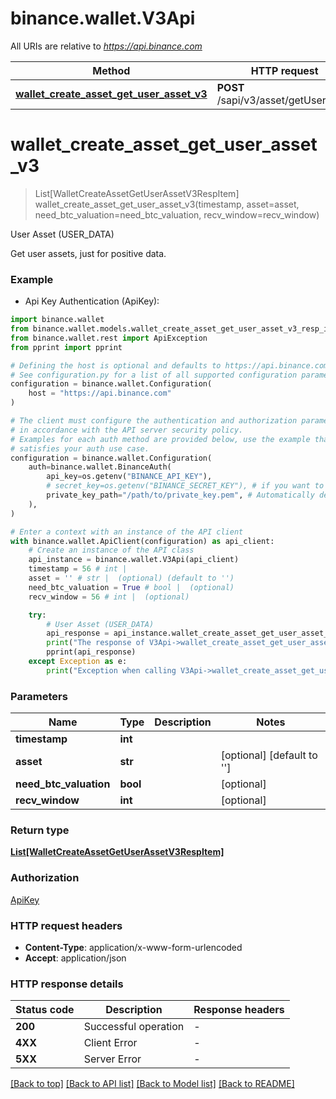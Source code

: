# binance.wallet.V3Api

All URIs are relative to *https://api.binance.com*

Method | HTTP request | Description
------------- | ------------- | -------------
[**wallet_create_asset_get_user_asset_v3**](V3Api.md#wallet_create_asset_get_user_asset_v3) | **POST** /sapi/v3/asset/getUserAsset | User Asset (USER_DATA)


# **wallet_create_asset_get_user_asset_v3**
> List[WalletCreateAssetGetUserAssetV3RespItem] wallet_create_asset_get_user_asset_v3(timestamp, asset=asset, need_btc_valuation=need_btc_valuation, recv_window=recv_window)

User Asset (USER_DATA)

Get user assets, just for positive data.

### Example

* Api Key Authentication (ApiKey):

```python
import binance.wallet
from binance.wallet.models.wallet_create_asset_get_user_asset_v3_resp_item import WalletCreateAssetGetUserAssetV3RespItem
from binance.wallet.rest import ApiException
from pprint import pprint

# Defining the host is optional and defaults to https://api.binance.com
# See configuration.py for a list of all supported configuration parameters.
configuration = binance.wallet.Configuration(
    host = "https://api.binance.com"
)

# The client must configure the authentication and authorization parameters
# in accordance with the API server security policy.
# Examples for each auth method are provided below, use the example that
# satisfies your auth use case.
configuration = binance.wallet.Configuration(
    auth=binance.wallet.BinanceAuth(
        api_key=os.getenv("BINANCE_API_KEY"),
        # secret_key=os.getenv("BINANCE_SECRET_KEY"), # if you want to use HMAC auth
        private_key_path="/path/to/private_key.pem", # Automatically detects RSA/Ed25519 private keys
    ),
)

# Enter a context with an instance of the API client
with binance.wallet.ApiClient(configuration) as api_client:
    # Create an instance of the API class
    api_instance = binance.wallet.V3Api(api_client)
    timestamp = 56 # int | 
    asset = '' # str |  (optional) (default to '')
    need_btc_valuation = True # bool |  (optional)
    recv_window = 56 # int |  (optional)

    try:
        # User Asset (USER_DATA)
        api_response = api_instance.wallet_create_asset_get_user_asset_v3(timestamp, asset=asset, need_btc_valuation=need_btc_valuation, recv_window=recv_window)
        print("The response of V3Api->wallet_create_asset_get_user_asset_v3:\n")
        pprint(api_response)
    except Exception as e:
        print("Exception when calling V3Api->wallet_create_asset_get_user_asset_v3: %s\n" % e)
```



### Parameters


Name | Type | Description  | Notes
------------- | ------------- | ------------- | -------------
 **timestamp** | **int**|  | 
 **asset** | **str**|  | [optional] [default to &#39;&#39;]
 **need_btc_valuation** | **bool**|  | [optional] 
 **recv_window** | **int**|  | [optional] 

### Return type

[**List[WalletCreateAssetGetUserAssetV3RespItem]**](WalletCreateAssetGetUserAssetV3RespItem.md)

### Authorization

[ApiKey](../README.md#ApiKey)

### HTTP request headers

 - **Content-Type**: application/x-www-form-urlencoded
 - **Accept**: application/json

### HTTP response details

| Status code | Description | Response headers |
|-------------|-------------|------------------|
**200** | Successful operation |  -  |
**4XX** | Client Error |  -  |
**5XX** | Server Error |  -  |

[[Back to top]](#) [[Back to API list]](../README.md#documentation-for-api-endpoints) [[Back to Model list]](../README.md#documentation-for-models) [[Back to README]](../README.md)

